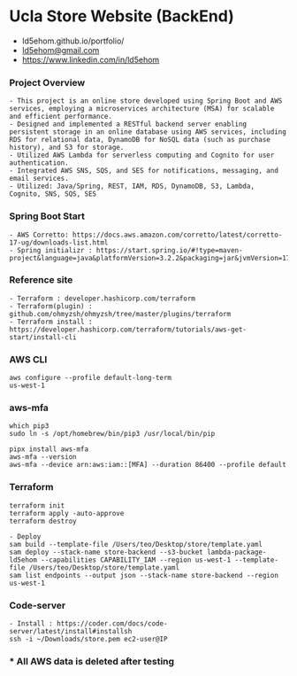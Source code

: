 # Ucla Store Website (BackEnd) 
- ld5ehom.github.io/portfolio/
- ld5ehom@gmail.com 
- https://www.linkedin.com/in/ld5ehom

### Project Overview
```angular2html
- This project is an online store developed using Spring Boot and AWS services, employing a microservices architecture (MSA) for scalable and efficient performance.
- Designed and implemented a RESTful backend server enabling persistent storage in an online database using AWS services, including RDS for relational data, DynamoDB for NoSQL data (such as purchase history), and S3 for storage.
- Utilized AWS Lambda for serverless computing and Cognito for user authentication.
- Integrated AWS SNS, SQS, and SES for notifications, messaging, and email services.
- Utilized: Java/Spring, REST, IAM, RDS, DynamoDB, S3, Lambda, Cognito, SNS, SQS, SES
```


### Spring Boot Start
```angular2html
- AWS Corretto: https://docs.aws.amazon.com/corretto/latest/corretto-17-ug/downloads-list.html
- Spring initializr : https://start.spring.io/#!type=maven-project&language=java&platformVersion=3.2.2&packaging=jar&jvmVersion=17&groupId=com.store&artifactId=backend&name=backend&description=TaeWook%20store%20project&packageName=com.store.backend&dependencies=lombok,web
```

### Reference site
```angular2html
- Terraform : developer.hashicorp.com/terraform
- Terraform(plugin) : github.com/ohmyzsh/ohmyzsh/tree/master/plugins/terraform
- Terraform install : https://developer.hashicorp.com/terraform/tutorials/aws-get-start/install-cli
```

### AWS CLI
```angular2html
aws configure --profile default-long-term
us-west-1
```

### aws-mfa
```angular2html
which pip3
sudo ln -s /opt/homebrew/bin/pip3 /usr/local/bin/pip

pipx install aws-mfa
aws-mfa --version
aws-mfa --device arn:aws:iam::[MFA] --duration 86400 --profile default
```

### Terraform
```angular2html
terraform init
terraform apply -auto-approve
terraform destroy
```
```angular2html
- Deploy
sam build --template-file /Users/teo/Desktop/store/template.yaml
sam deploy --stack-name store-backend --s3-bucket lambda-package-ld5ehom --capabilities CAPABILITY_IAM --region us-west-1 --template-file /Users/teo/Desktop/store/template.yaml
sam list endpoints --output json --stack-name store-backend --region us-west-1
```

### Code-server
```angular2html
- Install : https://coder.com/docs/code-server/latest/install#installsh 
ssh -i ~/Downloads/store.pem ec2-user@IP
```

### * All AWS data is deleted after testing